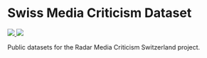 # Swiss Media Criticism Dataset
<p>
    <a href="https://www.snf.ch" alt="Funding: Swiss National Science Foundation">
      <img src="https://img.shields.io/badge/Funding-SNSF-blue">
  </a>
  <a href="https://creativecommons.org/licenses/by/4.0/" alt="License: CC BY 4.0">
      <img src="https://img.shields.io/badge/License-CC%20BY%204.0-success">
  </a>
</p>

Public datasets for the Radar Media Criticism Switzerland project.
